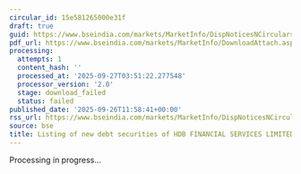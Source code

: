 ```yaml
---
circular_id: 15e581265000e31f
draft: true
guid: https://www.bseindia.com/markets/MarketInfo/DispNoticesNCirculars.aspx?Noticeid={0376622E-A3D1-451E-82B1-CD1BAA21D5A6}&noticeno=20250926-34&dt=09/26/2025&icount=34&totcount=76&flag=0
pdf_url: https://www.bseindia.com/markets/MarketInfo/DownloadAttach.aspx?id=20250926-34&attachedId=
processing:
  attempts: 1
  content_hash: ''
  processed_at: '2025-09-27T03:51:22.277548'
  processor_version: '2.0'
  stage: download_failed
  status: failed
published_date: '2025-09-26T11:58:41+00:00'
rss_url: https://www.bseindia.com/markets/MarketInfo/DispNoticesNCirculars.aspx?Noticeid={0376622E-A3D1-451E-82B1-CD1BAA21D5A6}&noticeno=20250926-34&dt=09/26/2025&icount=34&totcount=76&flag=0
source: bse
title: Listing of new debt securities of HDB FINANCIAL SERVICES LIMITED
---
```


Processing in progress...